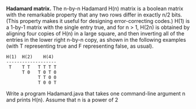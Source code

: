 **Hadamard matrix.** The n-by-n Hadamard H(n) matrix is a boolean matrix with the remarkable property that any two rows differ in exactly n/2 bits. (This property makes it useful for designing error-correcting codes.) H(1) is a 1-by-1 matrix with the single entry true, and for n > 1, H(2n) is obtained by aligning four copies of H(n) in a large square, and then inverting all of the entries in the lower right n-by-n copy, as shown in the following examples (with T representing true and F representing false, as usual).

```
H(1)  H(2)    H(4)
-------------------
 T    T T   T T T T
      T 0   T 0 T 0
            T T 0 0
            T 0 0 T 

```

Write a program Hadamard.java that takes one command-line argument n and prints H(n). Assume that n is a power of 2

